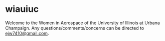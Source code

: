 # wiauiuc
Welcome to the Women in Aerospace of the University of Illinois at Urbana Champaign. Any questions/comments/concerns can be directed to ejw7410@gmail.com.
